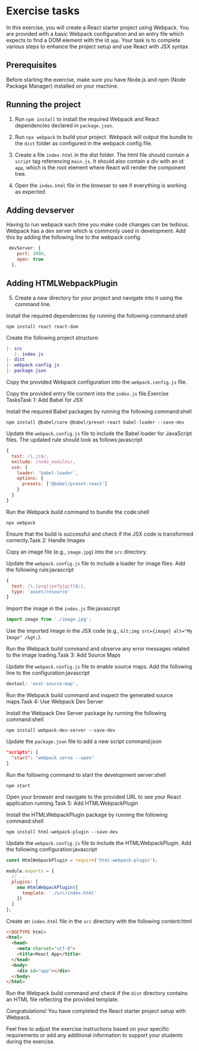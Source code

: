 # Exercise tasks

In this exercise, you will create a React starter project using Webpack. You are provided with a basic Webpack configuration and an entry file which expects to find a DOM element with the id `app`. Your task is to complete various steps to enhance the project setup and use React with JSX syntax.

## Prerequisites

Before starting the exercise, make sure you have Node.js and npm (Node Package Manager) installed on your machine.

## Running the project
1. Run `npm install` to install the required Webpack and React dependencies declared in `package.json`.

2. Run `npx webpack` to build your project. Webpack will output the bundle to the `dist` folder as configured in the webpack config file.
  
3. Create a file `index.html` in the dist folder. The html file should contain a `script` tag referencing `main.js`. It should also contain a div with an id `app`, which is the root element where React will render the component tree.

4. Open the `index.html` file in the browser to see if everything is working as expected.

## Adding devserver
Having to run webpack each time you make code changes can be tedious. Webpack has a dev server which is commonly used in development. Add this by adding the following line to the webpack config.

```javascript
 devServer: {
    port: 3000,
    open: true
  },
```

## Adding HTMLWebpackPlugin
  



5. Create a new directory for your project and navigate into it using the command line.

Install the required dependencies by running the following command:shell
```shell
npm install react react-dom
```

Create the following project structure:
```lua
|- src
   |- index.js
|- dist
|- webpack.config.js
|- package.json
```

Copy the provided Webpack configuration into the ```webpack.config.js``` file.

Copy the provided entry file content into the ```index.js``` file.Exercise TasksTask 1: Add Babel for JSX

Install the required Babel packages by running the following command:shell
```shell
npm install @babel/core @babel/preset-react babel-loader --save-dev
```

Update the ```webpack.config.js``` file to include the Babel loader for JavaScript files. The updated rule should look as follows:javascript
```javascript
{
  test: /\.js$/,
  exclude: /node_modules/,
  use: {
    loader: 'babel-loader',
    options: {
      presets: ['@babel/preset-react']
    }
  }
}
```

Run the Webpack build command to bundle the code:shell
```shell
npx webpack
```

Ensure that the build is successful and check if the JSX code is transformed correctly.Task 2: Handle Images

Copy an image file (e.g., ```image.jpg```) into the ```src``` directory.

Update the ```webpack.config.js``` file to include a loader for image files. Add the following rule:javascript
```javascript
{
  test: /\.(png|jpe?g|gif)$/i,
  type: 'asset/resource'
}
```

Import the image in the ```index.js``` file:javascript
```javascript
import image from './image.jpg';
```

Use the imported image in the JSX code (e.g., ```&lt;img src={image} alt="My Image" /&gt;```).

Run the Webpack build command and observe any error messages related to the image loading.Task 3: Add Source Maps

Update the ```webpack.config.js``` file to enable source maps. Add the following line to the configuration:javascript
```javascript
devtool: 'eval-source-map',
```

Run the Webpack build command and inspect the generated source maps.Task 4: Use Webpack Dev Server

Install the Webpack Dev Server package by running the following command:shell
```shell
npm install webpack-dev-server --save-dev
```

Update the ```package.json``` file to add a new script command:json
```json
"scripts": {
  "start": "webpack serve --open"
}
```

Run the following command to start the development server:shell
```shell
npm start
```

Open your browser and navigate to the provided URL to see your React application running.Task 5: Add HTMLWebpackPlugin

Install the HTMLWebpackPlugin package by running the following command:shell
```shell
npm install html-webpack-plugin --save-dev
```

Update the ```webpack.config.js``` file to include the HTMLWebpackPlugin. Add the following configuration:javascript
```javascript
const HtmlWebpackPlugin = require('html-webpack-plugin');

module.exports = {
  // ...
  plugins: [
    new HtmlWebpackPlugin({
      template: './src/index.html'
    })
  ]
};
```

Create an ```index.html``` file in the ```src``` directory with the following content:html
```html
<!DOCTYPE html>
<html>
  <head>
    <meta charset="utf-8">
    <title>React App</title>
  </head>
  <body>
    <div id="app"></div>
  </body>
</html>

```

Run the Webpack build command and check if the ```dist``` directory contains an HTML file reflecting the provided template.

Congratulations! You have completed the React starter project setup with Webpack.

Feel free to adjust the exercise instructions based on your specific requirements or add any additional information to support your students during the exercise.